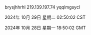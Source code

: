 brysjhhrhl 219.139.197.74 yqqlmgsycl

2024年 10月 29日 星期二 02:50:02 CST

2024年 10月 28日 星期一 18:50:02 GMT
